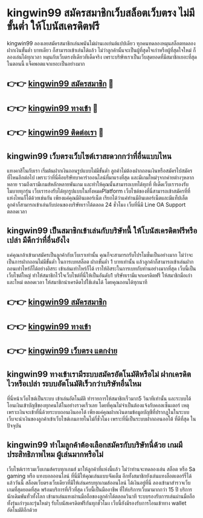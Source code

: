 # kingwin99 สมัครสมาชิกเว็บสล็อตเว็บตรง ไม่มีขั้นต่ำ ให้โบนัสเครดิตฟรี

kingwin99 ลองเลยสมัครสมาชิกเล่นพนันไม่ผ่านเอเย่นต์แปปเดียว ทุกคนทดลองหมุนสล็อตทดลองฝากเงินขั้นต่ำ บาทเดียว ก็สามารถเข้าเล่นได้แล้ว ไม่ว่าลูกค้านั้นจะเป็นผู้ที่สุดใจเก่าหรือผู้ที่สุดใจใหม่ ก็ลองเล่นได้ทุกเวลา หมุนกับเว็บตรงทีเดียวทีเด็ดจริง เพราะบริษัทเราเป็นเว็บสุดยอดที่มีสมาชิกเยอะที่สุดในตอนนี้ แจ็คพอตแจกเยอะเป็นอย่างมาก

## 👉👉 [kingwin99 สมัครสมาชิก](https://bit.ly/3Ckzg5n) 🎰
## 👉👉 [kingwin99 ทางเข้า](https://bit.ly/3Ckzg5n) 🎰
## 👉👉 [kingwin99 ติดต่อเรา](https://bit.ly/3Ckzg5n) 🎰

## kingwin99 เว็บตรงเว็บไซต์เราสะดวกกว่าที่อื่นแบบไหน
แทงคาสิโนกับเรา เริ่มต้นฝากเงินถอนรูปแบบไม่มีขั้นต่ำ ลูกค้าไม่ต้องฝากถอนเงินหรือสมัครไปสมัครที่ไหนอีกต่อไป เพราะว่าที่นี่คือบริษัทบาคาร่าออนไลน์ที่มาแรงที่สุด และมีเกมใหม่ๆจากค่ายต่างๆหลากหลาย รวมถึงเรามีเกมส์หลักหลายพันเกม และทำให้คุณนั้นสามารถเบทได้ทุกที่ ทีเด็ดเว็บเรารองรับโมบายทุกรุ่น เว็บเรารองรับได้ทุกรูปแบบในทั้งหมดPlatform เว็บไซต์ของที่นี่สามารถเข้าสมัครที่ที่แห่งไหนก็ได้ด้วยเช่นกัน เพียงแค่คุณมีอินเตอร์เน็ต เรียกได้ว่าแค่ท่านมีอินเตอร์เน็ตและมีแท็ปเล็ต ลูกค้าก็สามารถเข้าเล่นกับบ่อนของบริษัทเราได้ตลอด 24 ชั่วโมง เว็บที่นี่มี Line OA Support ตลอดเวลา

## kingwin99 เป็นสมาชิกเข้าเล่นกับบริษัทนี้ ให้โบนัสเครดิตฟรีหรือเปล่า มีดีกว่าที่อื่นยังไง
แค่คุณกล้าเข้ามาสมัครเป็นลูกค้ากับเว็บเราเท่านั้น คุณก็จะสามารถรับโปรโมชั่นเป็นอย่างมาก ไม่ว่าจะเป็นการฝากถอนไม่มีขั้นต่ำ ในการเบทสล็อต ฝากขั้นต่ำ 1 บาทเท่านั้น แล้วลูกค้าก็สามารถเข้าเล่นฝากถอนเท่าไหร่ก็ได้อย่างอิสระ เข้าเล่นเท่าไหร่ก็ได้ เราให้อิสระในการเบทกับท่านอย่างมากที่สุด เว็บนี้เป็นเว็บไซต์ใหญ่ ทำให้สมาชิกไว้ใจเว็บไซต์ที่นี่ให้เป็นอันดับ1 บริษัทเรามีแจกเครดิตฟรี ให้สมาชิกมือเก่าและใหม่ ตลอดเวลา ให้สมาชิกนำเครดิตไปใช้เล่นได้ โดยคุณถอนได้ทุกนาที

## 👉👉 [kingwin99 สมัครสมาชิก](https://bit.ly/3Ckzg5n)
## 👉👉 [kingwin99 ทางเข้า](https://bit.ly/3Ckzg5n)
## 👉👉 [kingwin99 เว็บตรง แตกง่าย](https://bit.ly/3Ckzg5n)

## kingwin99 ทางเข้าเรามีระบบสมัครอัตโนมัติหรือไม่ ฝากเครดิตไวหรือเปล่า ระบบอัตโนมัติเร็วกว่าบริษัทอื่นไหม
ที่นี่หน้าเว็บไซต์เป็นระบบ เข้าเล่นอัตโนมัติ ทำรายการให้สมาชิกเร็วมาก5 วินาทีเท่านั้น และระบบได้โอนเงินเข้าบัญชีของทุกคนได้ในอย่างรวดเร็วเลย โดยที่คุณไม่จำเป็นต้องแจ้งกับคอลเซ็นเตอร์ เหตุเพราะเงินจะเข้าที่นี่ด้วยระบบถอนเงินออโต้ เพียงแค่คุณฝากเงินตามข้อมูลบัญชีที่ปรากฏในในระบบ เว็บจะนำเงินของลูกค้าเข้าเว็บไซต์เกมภายในไม่กี่ชั่วโมง เพราะที่นี่เป็นระบบฝากถอนออโต้ ที่ดีที่สุด ในปัจจุบัน

## kingwin99 ทำไมลูกค้าต้องเลือกสมัครกับบริษัทนี่ด้วย เกมมีประสิทธิภาพไหม ผู้เล่นมากหรือไม่
เว็บไซต์เรารวมเว็บเกมส์ครบทุกเกมส์ มาให้ลูกค้าที่แห่งนี้แล้ว ไม่ว่าท่านจะทดลองเล่น สล็อต หรือ Sa gaming หรือ แทงบอลออนไลน์ ที่นี่มีให้คุณเล่นแบบจัดเต็ม อีกทั้งสมาชิกยังเล่นแทงล็อตเตอร์รี่ได้แล้ววันนี้ สล็อตเว็บตรงเว็บเดียวที่มีให้เล่นครบทุกเกมส์ออนไลน์ ได้เงินอยู่ที่นี่ ลองเข้ามาสำรวจเว็บเกมที่สุดยอดที่สุด พร้อมบริการที่เร็วที่สุด เว็บนี้เป็นมืออาชีพ ที่ให้บริการเว็บมามากกว่า 15 ปี บริการนักเดิมพันทั่วทั้งโลก เข้ามาเล่นแทงผ่านมือถือของลูกค้าได้ตลอดวินาที ระบบรองรับการเล่นผ่านมือถือ ทั้งรุ่นเก่าๆและรุ่นใหม่ๆ รับโบนัสเครดิตฟรีกันทุกชั่วโมง เว็บนี้ยังมีรองรับการโอนเข้าทาง wallet อัตโนมัติอีกด้วย

